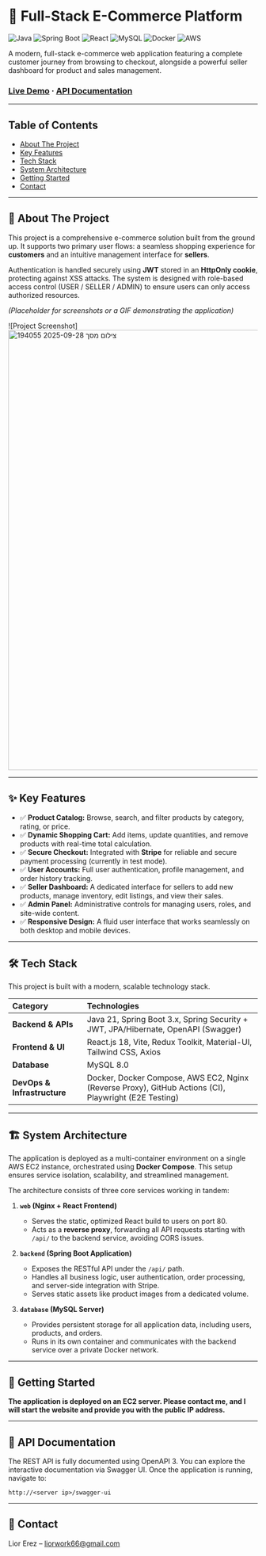 # 🛒 Full-Stack E-Commerce Platform

![Java](https://img.shields.io/badge/Java-21-blue?style=for-the-badge&logo=openjdk&logoColor=white)
![Spring Boot](https://img.shields.io/badge/Spring%20Boot-3.x-6DB33F?style=for-the-badge&logo=spring&logoColor=white)
![React](https://img.shields.io/badge/React-18-61DAFB?style=for-the-badge&logo=react&logoColor=black)
![MySQL](https://img.shields.io/badge/MySQL-8.0-4479A1?style=for-the-badge&logo=mysql&logoColor=white)
![Docker](https://img.shields.io/badge/Docker-24-2496ED?style=for-the-badge&logo=docker&logoColor=white)
![AWS](https://img.shields.io/badge/AWS-EC2-232F3E?style=for-the-badge&logo=amazon-aws&logoColor=white)

A modern, full-stack e-commerce web application featuring a complete customer journey from browsing to checkout, alongside a powerful seller dashboard for product and sales management.

### [**Live Demo**](#-live-demo) · [**API Documentation**](#-api-documentation)

---

## Table of Contents

- [About The Project](#-about-the-project)
- [Key Features](#-key-features)
- [Tech Stack](#-tech-stack)
- [System Architecture](#-system-architecture)
- [Getting Started](#-getting-started)
- [Contact](#-contact)

---

## 📜 About The Project

This project is a comprehensive e-commerce solution built from the ground up. It supports two primary user flows: a seamless shopping experience for **customers** and an intuitive management interface for **sellers**.

Authentication is handled securely using **JWT** stored in an **HttpOnly cookie**, protecting against XSS attacks. The system is designed with role-based access control (USER / SELLER / ADMIN) to ensure users can only access authorized resources.

*(Placeholder for screenshots or a GIF demonstrating the application)*

![Project Screenshot]<img width="1898" height="889" alt="צילום מסך 2025-09-28 194055" src="https://github.com/user-attachments/assets/62b66955-d2fc-4213-80dc-b53642f729e9" />


---

## ✨ Key Features

-   ✅ **Product Catalog:** Browse, search, and filter products by category, rating, or price.
-   ✅ **Dynamic Shopping Cart:** Add items, update quantities, and remove products with real-time total calculation.
-   ✅ **Secure Checkout:** Integrated with **Stripe** for reliable and secure payment processing (currently in test mode).
-   ✅ **User Accounts:** Full user authentication, profile management, and order history tracking.
-   ✅ **Seller Dashboard:** A dedicated interface for sellers to add new products, manage inventory, edit listings, and view their sales.
-   ✅ **Admin Panel:** Administrative controls for managing users, roles, and site-wide content.
-   ✅ **Responsive Design:** A fluid user interface that works seamlessly on both desktop and mobile devices.

---

## 🛠️ Tech Stack

This project is built with a modern, scalable technology stack.

| Category                  | Technologies                                                                          |
| :------------------------ | :------------------------------------------------------------------------------------ |
| **Backend & APIs** | Java 21, Spring Boot 3.x, Spring Security + JWT, JPA/Hibernate, OpenAPI (Swagger)       |
| **Frontend & UI** | React.js 18, Vite, Redux Toolkit, Material-UI, Tailwind CSS, Axios                      |
| **Database** | MySQL 8.0                                                                             |
| **DevOps & Infrastructure** | Docker, Docker Compose, AWS EC2, Nginx (Reverse Proxy), GitHub Actions (CI), Playwright (E2E Testing) |

---

## 🏗️ System Architecture

The application is deployed as a multi-container environment on a single AWS EC2 instance, orchestrated using **Docker Compose**. This setup ensures service isolation, scalability, and streamlined management.

The architecture consists of three core services working in tandem:

1.  **`web` (Nginx + React Frontend)**
    -   Serves the static, optimized React build to users on port 80.
    -   Acts as a **reverse proxy**, forwarding all API requests starting with `/api/` to the backend service, avoiding CORS issues.

2.  **`backend` (Spring Boot Application)**
    -   Exposes the RESTful API under the `/api/` path.
    -   Handles all business logic, user authentication, order processing, and server-side integration with Stripe.
    -   Serves static assets like product images from a dedicated volume.

3.  **`database` (MySQL Server)**
    -   Provides persistent storage for all application data, including users, products, and orders.
    -   Runs in its own container and communicates with the backend service over a private Docker network.

---

## 🚀 Getting Started

**The application is deployed on an EC2 server. Please contact me, and I will start the website and provide you with the public IP address.**

---

## 📖 API Documentation

The REST API is fully documented using OpenAPI 3. You can explore the interactive documentation via Swagger UI. Once the application is running, navigate to:

`http://<server ip>/swagger-ui`

---

## 👤 Contact

Lior Erez – [liorwork66@gmail.com](mailto:your.email@example.com)
